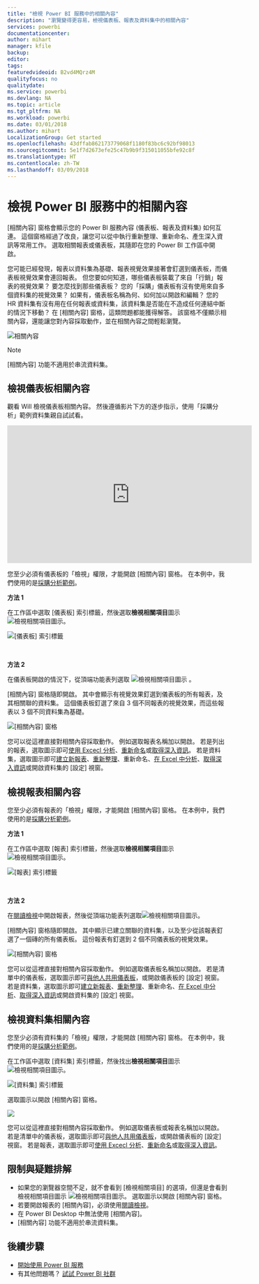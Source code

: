 ```yaml
---
title: "檢視 Power BI 服務中的相關內容"
description: "瀏覽變得更容易，檢視儀表板、報表及資料集中的相關內容"
services: powerbi
documentationcenter: 
author: mihart
manager: kfile
backup: 
editor: 
tags: 
featuredvideoid: B2vd4MQrz4M
qualityfocus: no
qualitydate: 
ms.service: powerbi
ms.devlang: NA
ms.topic: article
ms.tgt_pltfrm: NA
ms.workload: powerbi
ms.date: 03/01/2018
ms.author: mihart
LocalizationGroup: Get started
ms.openlocfilehash: 43dffab862173779068f1180f83bc6c92bf98013
ms.sourcegitcommit: 5e1f7d2673efe25c47b9b9f315011055bfe92c8f
ms.translationtype: HT
ms.contentlocale: zh-TW
ms.lasthandoff: 03/09/2018
---
```

# <a name="view-related-content-in-power-bi-service"></a>檢視 Power BI 服務中的相關內容
[相關內容] 窗格會顯示您的 Power BI 服務內容 (儀表板、報表及資料集) 如何互連。  這個窗格經過了改良，讓您可以從中執行重新整理、重新命名、產生深入資訊等常用工作。 選取相關報表或儀表板，其隨即在您的 Power BI 工作區中開啟。   

您可能已經發現，報表以資料集為基礎、報表視覺效果接著會釘選到儀表板，而儀表板視覺效果會連回報表。 但您要如何知道，哪些儀表板裝載了來自「行銷」報表的視覺效果？ 要怎麼找到那些儀表板？ 您的「採購」儀表板有沒有使用來自多個資料集的視覺效果？ 如果有，儀表板名稱為何、如何加以開啟和編輯？ 您的 HR 資料集有沒有用在任何報表或資料集，該資料集是否能在不造成任何連結中斷的情況下移動？ 在 [相關內容] 窗格，這類問題都能獲得解答。  該窗格不僅顯示相關內容，還能讓您對內容採取動作，並在相關內容之間輕鬆瀏覽。

![相關內容](media/service-related-content/power-bi-view-related-dashboard-new.png)

> [!NOTE]
> [相關內容] 功能不適用於串流資料集。
> 
> 

## <a name="view-related-content-for-a-dashboard"></a>檢視儀表板相關內容
觀看 Will 檢視儀表板相關內容。 然後遵循影片下方的逐步指示，使用「採購分析」範例資料集親自試試看。

<iframe width="560" height="315" src="https://www.youtube.com/embed/B2vd4MQrz4M#t=3m05s" frameborder="0" allowfullscreen></iframe>


您至少必須有儀表板的「檢視」權限，才能開啟 [相關內容] 窗格。 在本例中，我們使用的是[採購分析範例](sample-procurement.md)。

**方法 1**

在工作區中選取 [儀表板] 索引標籤，然後選取**檢視相關項目**圖示 ![檢視相關項目圖示](media/service-related-content/power-bi-view-related-icon-new.png)。

![[儀表板] 索引標籤](media/service-related-content/power-bi-view-related-dash-newer.png)

<br>

**方法 2**

在儀表板開啟的情況下，從頂端功能表列選取   ![檢視相關項目圖示](media/service-related-content/power-bi-view-related-new.png) 。

[相關內容] 窗格隨即開啟。 其中會顯示有視覺效果釘選到儀表板的所有報表，及其相關聯的資料集。 這個儀表板釘選了來自 3 個不同報表的視覺效果，而這些報表以 3 個不同資料集為基礎。

![[相關內容] 窗格](media/service-related-content/power-bi-view-related-dashboard-new.png)

您可以從這裡直接對相關內容採取動作。  例如選取報表名稱加以開啟。  若是列出的報表，選取圖示即可[使用 Excecl 分析](service-analyze-in-excel.md)、[重新命名](service-rename.md)或[取得深入資訊](service-insights.md)。 若是資料集，選取圖示即可[建立新報表](service-report-create-new.md)、[重新整理](refresh-data.md)、重新命名、[在 Excel 中分析](service-analyze-in-excel.md)、[取得深入資訊](service-insights.md)或開啟資料集的 [設定] 視窗。  

## <a name="view-related-content-for-a-report"></a>檢視報表相關內容
您至少必須有報表的「檢視」權限，才能開啟 [相關內容] 窗格。 在本例中，我們使用的是[採購分析範例](sample-procurement.md)。

**方法 1**

在工作區中選取 [報表] 索引標籤，然後選取**檢視相關項目**圖示 ![檢視相關項目圖示](media/service-related-content/power-bi-view-related-icon-new.png)。

![[報表] 索引標籤](media/service-related-content/power-bi-view-related-report-newer.png)

<br>

**方法 2**

在[閱讀檢視](service-reading-view-and-editing-view.md)中開啟報表，然後從頂端功能表列選取![檢視相關項目圖示](media/service-related-content/power-bi-view-related-new.png)。

[相關內容] 窗格隨即開啟。 其中顯示已建立關聯的資料集，以及至少從該報表釘選了一個磚的所有儀表板。 這份報表有釘選到 2 個不同儀表板的視覺效果。

![[相關內容] 窗格](media/service-related-content/power-bi-view-related-report.png)

您可以從這裡直接對相關內容採取動作。  例如選取儀表板名稱加以開啟。  若是清單中的儀表板，選取圖示即可[與他人共用儀表板](service-share-dashboards.md)，或開啟儀表板的 [設定] 視窗。 若是資料集，選取圖示即可[建立新報表](service-report-create-new.md)、[重新整理](refresh-data.md)、重新命名、[在 Excel 中分析](service-analyze-in-excel.md)、[取得深入資訊](service-insights.md)或開啟資料集的 [設定] 視窗。  

## <a name="view-related-content-for-a-dataset"></a>檢視資料集相關內容
您至少必須有資料集的「檢視」權限，才能開啟 [相關內容] 窗格。 在本例中，我們使用的是[採購分析範例](sample-procurement.md)。

在工作區中選取 [資料集] 索引標籤，然後找出**檢視相關項目**圖示 ![檢視相關項目圖示](media/service-related-content/power-bi-view-related-icon-new.png)。

![[資料集] 索引標籤](media/service-related-content/power-bi-view-related-dataset-newer.png)

選取圖示以開啟 [相關內容] 窗格。

![](media/service-related-content/power-bi-datasets.png)

您可以從這裡直接對相關內容採取動作。  例如選取儀表板或報表名稱加以開啟。  若是清單中的儀表板，選取圖示即可[與他人共用儀表板](service-share-dashboards.md)，或開啟儀表板的 [設定] 視窗。 若是報表，選取圖示即可[使用 Excecl 分析](service-analyze-in-excel.md)、[重新命名](service-rename.md)或[取得深入資訊](service-insights.md)。  

## <a name="limitations-and-troubleshooting"></a>限制與疑難排解
* 如果您的瀏覽器空間不足，就不會看到 [檢視相關項目] 的選項，但還是會看到檢視相關項目圖示 ![檢視相關項目圖示](media/service-related-content/power-bi-view-related-icon-new.png)。 選取圖示以開啟 [相關內容] 窗格。
* 若要開啟報表的 [相關內容]，必須使用[閱讀檢視](service-reading-view-and-editing-view.md)。
* 在 Power BI Desktop 中無法使用 [相關內容]。
* [相關內容] 功能不適用於串流資料集。

## <a name="next-steps"></a>後續步驟
* [開始使用 Power BI 服務](service-get-started.md)
* 有其他問題嗎？ [試試 Power BI 社群](http://community.powerbi.com/)

